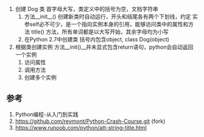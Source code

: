
1. 创建 Dog 类
    首字母大写，类定义中的括号为空，文档字符串
    1. 方法__init__()
        创建新类时自动运行，开头和结尾各有两个下划线，约定
        实参self必不可少，是一个指向实例本身的引用，能够访问类中的属性和方法
        title() 方法，所有单词都是以大写开始，其余字母均为小写
    2. 在Python 2.7中创建类
        括号内包含object, class Dog(object)
2. 根据类创建实例
    方法__init()__并未显式包含return语句，python会自动返回一个实例
    1. 访问属性
    2. 调用方法
    3. 创建多个实例
    


## 参考

1. Python编程-从入门到实践
2. https://github.com/reymont/Python-Crash-Course.git (fork)
3. https://www.runoob.com/python/att-string-title.html